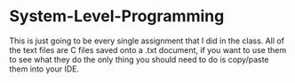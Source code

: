 # System-Level-Programming
This is just going to be every single assignment that I did in the class. All of the text files are C files saved onto a .txt document, if you want to use them to see what they do the only thing you should need to do is copy/paste them into your IDE.
